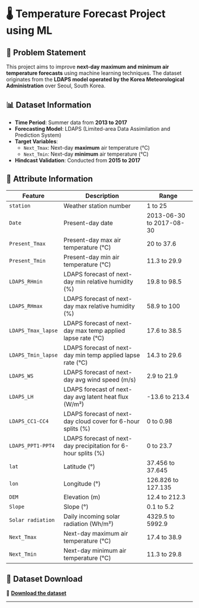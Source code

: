 # 🌡️ Temperature Forecast Project using ML  

## 📌 Problem Statement  
This project aims to improve **next-day maximum and minimum air temperature forecasts** using machine learning techniques. The dataset originates from the **LDAPS model operated by the Korea Meteorological Administration** over Seoul, South Korea.  

## 📊 Dataset Information  
- **Time Period**: Summer data from **2013 to 2017**  
- **Forecasting Model**: LDAPS (Limited-area Data Assimilation and Prediction System)  
- **Target Variables**:  
  - `Next_Tmax`: Next-day **maximum** air temperature (°C)  
  - `Next_Tmin`: Next-day **minimum** air temperature (°C)  
- **Hindcast Validation**: Conducted from **2015 to 2017**  

## 🔢 Attribute Information  
| Feature | Description | Range |
|---------|------------|--------|
| `station` | Weather station number | 1 to 25 |
| `Date` | Present-day date | 2013-06-30 to 2017-08-30 |
| `Present_Tmax` | Present-day max air temperature (°C) | 20 to 37.6 |
| `Present_Tmin` | Present-day min air temperature (°C) | 11.3 to 29.9 |
| `LDAPS_RHmin` | LDAPS forecast of next-day min relative humidity (%) | 19.8 to 98.5 |
| `LDAPS_RHmax` | LDAPS forecast of next-day max relative humidity (%) | 58.9 to 100 |
| `LDAPS_Tmax_lapse` | LDAPS forecast of next-day max temp applied lapse rate (°C) | 17.6 to 38.5 |
| `LDAPS_Tmin_lapse` | LDAPS forecast of next-day min temp applied lapse rate (°C) | 14.3 to 29.6 |
| `LDAPS_WS` | LDAPS forecast of next-day avg wind speed (m/s) | 2.9 to 21.9 |
| `LDAPS_LH` | LDAPS forecast of next-day avg latent heat flux (W/m²) | -13.6 to 213.4 |
| `LDAPS_CC1-CC4` | LDAPS forecast of next-day cloud cover for 6-hour splits (%) | 0 to 0.98 |
| `LDAPS_PPT1-PPT4` | LDAPS forecast of next-day precipitation for 6-hour splits (%) | 0 to 23.7 |
| `lat` | Latitude (°) | 37.456 to 37.645 |
| `lon` | Longitude (°) | 126.826 to 127.135 |
| `DEM` | Elevation (m) | 12.4 to 212.3 |
| `Slope` | Slope (°) | 0.1 to 5.2 |
| `Solar radiation` | Daily incoming solar radiation (Wh/m²) | 4329.5 to 5992.9 |
| `Next_Tmax` | Next-day maximum air temperature (°C) | 17.4 to 38.9 |
| `Next_Tmin` | Next-day minimum air temperature (°C) | 11.3 to 29.8 |

## 📂 Dataset Download  
🔗 **[Download the dataset](https://github.com/dsrscientist/Dataset2/blob/main/temperature.csv)**  

---

